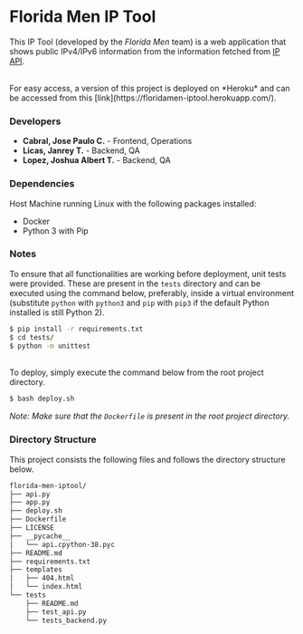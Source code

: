 # Florida Men IP Tool
This IP Tool (developed by the *Florida Men* team) is a web application that shows public IPv4/IPv6 information from the information fetched from [IP API](https://ipapi.co). 

<br>
For easy access, a version of this project is deployed on *Heroku* and can be accessed from this [link](https://floridamen-iptool.herokuapp.com/). 

###  Developers
- **Cabral, Jose Paulo C.** -  Frontend, Operations
- **Licas, Janrey T.** -  Backend, QA
- **Lopez, Joshua Albert T.** -  Backend, QA

### Dependencies
Host Machine running Linux with the following packages installed: 
- Docker
- Python 3 with Pip

### Notes
To ensure that all functionalities are working before deployment, unit tests were provided. These are present in the `tests` directory and can be executed using the command below, preferably, inside a virtual environment (substitute `python` with `python3` and `pip` with `pip3` if the default Python installed is still Python 2).

```bash
$ pip install -r requirements.txt
$ cd tests/
$ python -m unittest
```
<br>
To deploy, simply execute the command below from the root project directory.

```bash
$ bash deploy.sh
```

*Note: Make sure that the `Dockerfile` is present in the root project directory.*

### Directory Structure
This project consists the following files and follows the directory structure below.

```bash
florida-men-iptool/
├── api.py
├── app.py
├── deploy.sh
├── Dockerfile
├── LICENSE
├── __pycache__
│   └── api.cpython-38.pyc
├── README.md
├── requirements.txt
├── templates
│   ├── 404.html
│   └── index.html
└── tests
    ├── README.md
    ├── test_api.py
    └── tests_backend.py
```
